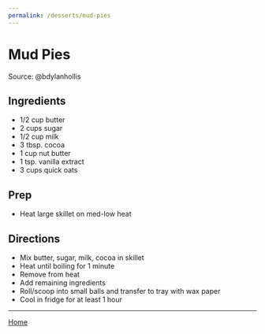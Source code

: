 ```yaml
---
permalink: /desserts/mud-pies
---
```

# Mud Pies

Source: @bdylanhollis

## Ingredients

- 1/2 cup butter
- 2 cups sugar
- 1/2 cup milk
- 3 tbsp. cocoa
- 1 cup nut butter
- 1 tsp. vanilla extract
- 3 cups quick oats

## Prep

- Heat large skillet on med-low heat

## Directions

- Mix butter, sugar, milk, cocoa in skillet
- Heat until boiling for 1 minute
- Remove from heat
- Add remaining ingredients
- Roll/scoop into small balls and transfer to tray with wax paper
- Cool in fridge for at least 1 hour

---

[Home](https://thomasjbarrett82.github.io)
